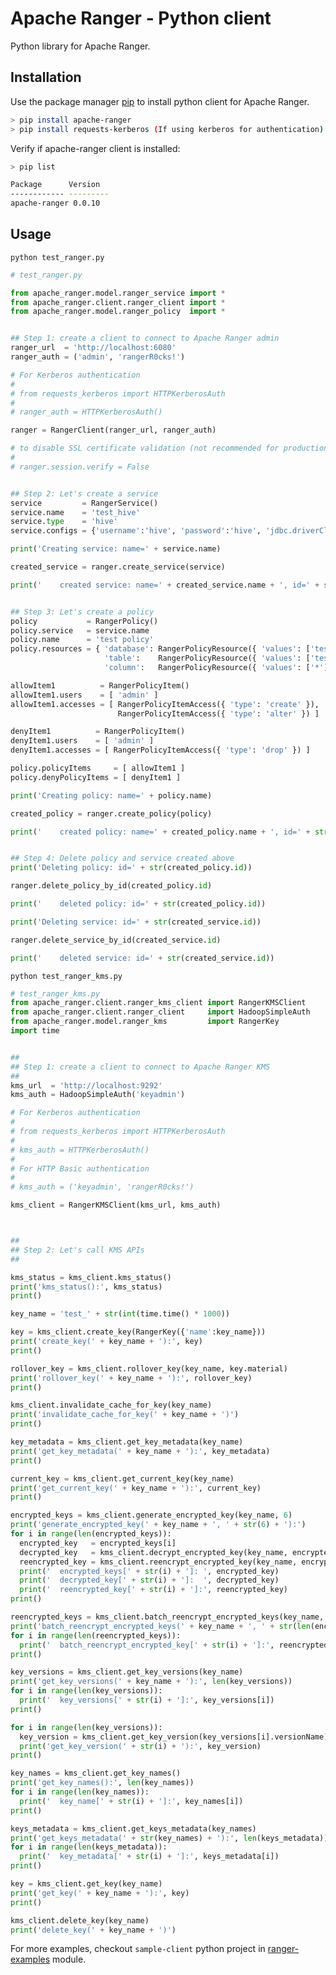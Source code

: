 <!---
Licensed to the Apache Software Foundation (ASF) under one
or more contributor license agreements.  See the NOTICE file
distributed with this work for additional information
regarding copyright ownership.  The ASF licenses this file
to you under the Apache License, Version 2.0 (the
"License"); you may not use this file except in compliance
with the License.  You may obtain a copy of the License at

  http://www.apache.org/licenses/LICENSE-2.0

Unless required by applicable law or agreed to in writing,
software distributed under the License is distributed on an
"AS IS" BASIS, WITHOUT WARRANTIES OR CONDITIONS OF ANY
KIND, either express or implied.  See the License for the
specific language governing permissions and limitations
under the License.
-->

# Apache Ranger - Python client

Python library for Apache Ranger.

## Installation

Use the package manager [pip](https://pip.pypa.io/en/stable/) to install python client for Apache Ranger.

```bash
> pip install apache-ranger
> pip install requests-kerberos (If using kerberos for authentication)
```

Verify if apache-ranger client is installed:
```bash
> pip list

Package      Version
------------ ---------
apache-ranger 0.0.10
```

## Usage

```python test_ranger.py```
```python
# test_ranger.py

from apache_ranger.model.ranger_service import *
from apache_ranger.client.ranger_client import *
from apache_ranger.model.ranger_policy  import *


## Step 1: create a client to connect to Apache Ranger admin
ranger_url  = 'http://localhost:6080'
ranger_auth = ('admin', 'rangerR0cks!')

# For Kerberos authentication
#
# from requests_kerberos import HTTPKerberosAuth
#
# ranger_auth = HTTPKerberosAuth()

ranger = RangerClient(ranger_url, ranger_auth)

# to disable SSL certificate validation (not recommended for production use!)
#
# ranger.session.verify = False


## Step 2: Let's create a service
service         = RangerService()
service.name    = 'test_hive'
service.type    = 'hive'
service.configs = {'username':'hive', 'password':'hive', 'jdbc.driverClassName': 'org.apache.hive.jdbc.HiveDriver', 'jdbc.url': 'jdbc:hive2://ranger-hadoop:10000', 'hadoop.security.authorization': 'true'}

print('Creating service: name=' + service.name)

created_service = ranger.create_service(service)

print('    created service: name=' + created_service.name + ', id=' + str(created_service.id))


## Step 3: Let's create a policy
policy           = RangerPolicy()
policy.service   = service.name
policy.name      = 'test policy'
policy.resources = { 'database': RangerPolicyResource({ 'values': ['test_db'] }),
                     'table':    RangerPolicyResource({ 'values': ['test_tbl'] }),
                     'column':   RangerPolicyResource({ 'values': ['*'] }) }

allowItem1          = RangerPolicyItem()
allowItem1.users    = [ 'admin' ]
allowItem1.accesses = [ RangerPolicyItemAccess({ 'type': 'create' }),
                        RangerPolicyItemAccess({ 'type': 'alter' }) ]

denyItem1          = RangerPolicyItem()
denyItem1.users    = [ 'admin' ]
denyItem1.accesses = [ RangerPolicyItemAccess({ 'type': 'drop' }) ]

policy.policyItems     = [ allowItem1 ]
policy.denyPolicyItems = [ denyItem1 ]

print('Creating policy: name=' + policy.name)

created_policy = ranger.create_policy(policy)

print('    created policy: name=' + created_policy.name + ', id=' + str(created_policy.id))


## Step 4: Delete policy and service created above
print('Deleting policy: id=' + str(created_policy.id))

ranger.delete_policy_by_id(created_policy.id)

print('    deleted policy: id=' + str(created_policy.id))

print('Deleting service: id=' + str(created_service.id))

ranger.delete_service_by_id(created_service.id)

print('    deleted service: id=' + str(created_service.id))

```

```python test_ranger_kms.py```
```python
# test_ranger_kms.py
from apache_ranger.client.ranger_kms_client import RangerKMSClient
from apache_ranger.client.ranger_client     import HadoopSimpleAuth
from apache_ranger.model.ranger_kms         import RangerKey
import time


##
## Step 1: create a client to connect to Apache Ranger KMS
##
kms_url  = 'http://localhost:9292'
kms_auth = HadoopSimpleAuth('keyadmin')

# For Kerberos authentication
#
# from requests_kerberos import HTTPKerberosAuth
#
# kms_auth = HTTPKerberosAuth()
#
# For HTTP Basic authentication
#
# kms_auth = ('keyadmin', 'rangerR0cks!')

kms_client = RangerKMSClient(kms_url, kms_auth)



##
## Step 2: Let's call KMS APIs
##

kms_status = kms_client.kms_status()
print('kms_status():', kms_status)
print()

key_name = 'test_' + str(int(time.time() * 1000))

key = kms_client.create_key(RangerKey({'name':key_name}))
print('create_key(' + key_name + '):', key)
print()

rollover_key = kms_client.rollover_key(key_name, key.material)
print('rollover_key(' + key_name + '):', rollover_key)
print()

kms_client.invalidate_cache_for_key(key_name)
print('invalidate_cache_for_key(' + key_name + ')')
print()

key_metadata = kms_client.get_key_metadata(key_name)
print('get_key_metadata(' + key_name + '):', key_metadata)
print()

current_key = kms_client.get_current_key(key_name)
print('get_current_key(' + key_name + '):', current_key)
print()

encrypted_keys = kms_client.generate_encrypted_key(key_name, 6)
print('generate_encrypted_key(' + key_name + ', ' + str(6) + '):')
for i in range(len(encrypted_keys)):
  encrypted_key   = encrypted_keys[i]
  decrypted_key   = kms_client.decrypt_encrypted_key(key_name, encrypted_key.versionName, encrypted_key.iv, encrypted_key.encryptedKeyVersion.material)
  reencrypted_key = kms_client.reencrypt_encrypted_key(key_name, encrypted_key.versionName, encrypted_key.iv, encrypted_key.encryptedKeyVersion.material)
  print('  encrypted_keys[' + str(i) + ']: ', encrypted_key)
  print('  decrypted_key[' + str(i) + ']:  ', decrypted_key)
  print('  reencrypted_key[' + str(i) + ']:', reencrypted_key)
print()

reencrypted_keys = kms_client.batch_reencrypt_encrypted_keys(key_name, encrypted_keys)
print('batch_reencrypt_encrypted_keys(' + key_name + ', ' + str(len(encrypted_keys)) + '):')
for i in range(len(reencrypted_keys)):
  print('  batch_reencrypt_encrypted_key[' + str(i) + ']:', reencrypted_keys[i])
print()

key_versions = kms_client.get_key_versions(key_name)
print('get_key_versions(' + key_name + '):', len(key_versions))
for i in range(len(key_versions)):
  print('  key_versions[' + str(i) + ']:', key_versions[i])
print()

for i in range(len(key_versions)):
  key_version = kms_client.get_key_version(key_versions[i].versionName)
  print('get_key_version(' + str(i) + '):', key_version)
print()

key_names = kms_client.get_key_names()
print('get_key_names():', len(key_names))
for i in range(len(key_names)):
  print('  key_name[' + str(i) + ']:', key_names[i])
print()

keys_metadata = kms_client.get_keys_metadata(key_names)
print('get_keys_metadata(' + str(key_names) + '):', len(keys_metadata))
for i in range(len(keys_metadata)):
  print('  key_metadata[' + str(i) + ']:', keys_metadata[i])
print()

key = kms_client.get_key(key_name)
print('get_key(' + key_name + '):', key)
print()

kms_client.delete_key(key_name)
print('delete_key(' + key_name + ')')
```

For more examples, checkout `sample-client` python  project in [ranger-examples](https://github.com/apache/ranger/blob/master/ranger-examples/sample-client/src/main/python/sample_client.py) module.
